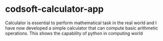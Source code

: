 # codsoft-calculator-app
Calculator is essential to perform mathematical task in the real world and I have now developed a simple calculator that can compute basic arithmetic operations. This shows the capability of python in computing world
